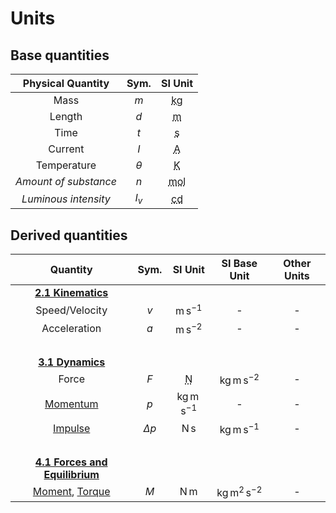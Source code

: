 # Units

## Base quantities

|   Physical Quantity   |   Sym.   |                   SI Unit                   |
| :-------------------: | :------: | :-----------------------------------------: |
|         Mass          |   $m$    | <abbr title="Kilogram">$\mathrm{kg}$</abbr> |
|        Length         |   $d$    |   <abbr title="Metre">$\mathrm{m}$</abbr>   |
|         Time          |   $t$    |  <abbr title="Second">$\mathrm{s}$</abbr>   |
|        Current        |   $I$    |  <abbr title="Ampere">$\mathrm{A}$</abbr>   |
|      Temperature      | $\theta$ |  <abbr title="Kelvin">$\mathrm{K}$</abbr>   |
| *Amount of substance* |   $n$    |  <abbr title="Mole">$\mathrm{mol}$</abbr>   |
| *Luminous intensity*  |  $I_v$   | <abbr title="Candela">$\mathrm{cd}$</abbr>  |

## Derived quantities

|                                               Quantity                                               |    Sym.    |                 SI Unit                  |        SI Base Unit        | Other Units |
| :--------------------------------------------------------------------------------------------------: | :--------: | :--------------------------------------: | :------------------------: | :---------: |
|                               [**2.1 Kinematics**](./c2-1-kinematics/)                               |            |                                          |                            |             |
|                                            Speed/Velocity                                            |    $v$     |           $\mathrm{m\,s^{-1}}$           |             -              |      -      |
|                                             Acceleration                                             |    $a$     |           $\mathrm{m\,s^{-2}}$           |             -              |      -      |
|                                                &nbsp;                                                |            |                                          |                            |             |
|                                 [**3.1 Dynamics**](./c3-1-dynamics/)                                 |            |                                          |                            |             |
|                                                Force                                                 |    $F$     | <abbr title="Newton">$\mathrm{N}$</abbr> |  $\mathrm{kg\,m\,s^{-2}}$  |      -      |
|                               [Momentum](./c3-1-dynamics/momentum.md)                                |    $p$     |         $\mathrm{kg\,m\,s^{-1}}$         |             -              |      -      |
|                            [Impulse](./c3-1-dynamics/momentum.md#impulse)                            | $\Delta p$ |             $\mathrm{N\,s}$              |  $\mathrm{kg\,m\,s^{-1}}$  |      -      |
|                                                &nbsp;                                                |            |                                          |                            |             |
|                   [**4.1 Forces and Equilibrium**](./c4-1-forces-and-equilibrium/)                   |            |                                          |                            |             |
| [Moment](./c4-1-forces-and-equilibrium/moment.md), [Torque](./c4-1-forces-and-equilibrium/torque.md) |    $M$     |             $\mathrm{N\,m}$              | $\mathrm{kg\,m^2\,s^{−2}}$ |      -      |

<!--
|           Quantity           |   Sym.    |          Unit          |         Equivalent          |                  |
| :--------------------------: | :-------: | :--------------------: | :-------------------------: | :--------------: |
|            Volume            |    $V$    |                        |       $\mathrm{m^3}$        |                  |
|           Density            |  $\rho$   |                        |      $\mathrm{kg/m^3}$      |                  |
|        Speed/Velocity        |    $v$    |                        |       $\mathrm{m/s}$        |                  |
|         Acceleration         |    $a$    |                        |      $\mathrm{m/s^2}$       |                  |
|            Force             |    $F$    | newton $(\mathrm{N})$  |     $\mathrm{kg~m/s^2}$     |                  |
| Gravitational field strength |    $g$    |                        |      $\mathrm{m/s^2}$       | $\mathrm{N/kg}$  |
|           Momentum           |    $p$    |                        |      $\mathrm{kg~m/s}$      |  $\mathrm{N~s}$  |
|            Moment            |    $M$    |                        |       $\mathrm{N~m}$        |                  |
|       Spring constant        |    $k$    |                        |       $\mathrm{N/m}$        |                  |
|           Pressure           |    $P$    | pascal $(\mathrm{Pa})$ |      $\mathrm{N/m^2}$       |                  |
|            Energy            |    $E$    |  joule $(\mathrm{J})$  |       $\mathrm{N~m}$        |  $\mathrm{kWh}$  |
|            Power             |    $P$    |  watt $(\mathrm{W})$   |       $\mathrm{J/s}$        | $\mathrm{N~m/s}$ |
|   Specific heat capacity}    |    $c$    |                        | $\mathrm{J/(kg~\degree C)}$ |                  |
|       Thermal capacity       |    $C$    |                        |   $\mathrm{J/\degree C}$    |                  |
|     Specific latent heat     |    $L$    |                        |       $\mathrm{J/kg}$       |                  |
|          Frequency           | $\lambda$ | hertz $(\mathrm{Hz})$  |       $\mathrm{1/s}$        |                  |
|            Charge            |    $Q$    | coulomb $(\mathrm{C})$ |       $\mathrm{A~s}$        |                  |
|           Voltage            |    $V$    |  volt $(\mathrm{V})$   |       $\mathrm{J/C}$        |                  |
|          Resistance          |    $R$    |     ohm $(\Omega)$     |       $\mathrm{V/A}$        |                  |
-->

<!-- 
|   **Forces, density and pressure**   |        |                       |            |
|                 Area                 |  $A$   |    $\mathrm{m^2}$     |            |
|                Volume                |  $V$   |    $\mathrm{m^3}$     |            |
|               Density                | $\rho$ | $\mathrm{kg\,m^{-3}}$ |            |
-->
